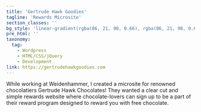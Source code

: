 ```yaml
---
title: 'Gertrude Hawk Goodies'
tagline: 'Rewards Microsite'
section_classes: ''
bg_style: 'linear-gradient(rgba(86, 21, 98, 0.66), rgba(86, 21, 98, 0.66)), url(/user/themes/sathyaram/images/web/gertrudehawkchocolate.jpg)'
pre_html: ''
taxonomy:
  tag:
    - Wordpress
    - HTML/CSS/jQuery
    - Development
link: https://gertrudehawkgoodies.com
---
```

While working at Weidenhammer, I created a microsite for renowned chocolatiers Gertrude Hawk Chocolates! They wanted a clear cut and simple rewards website where chocolate-lovers can sign up to be a part of their reward program designed to reward you with free chocolate. 
